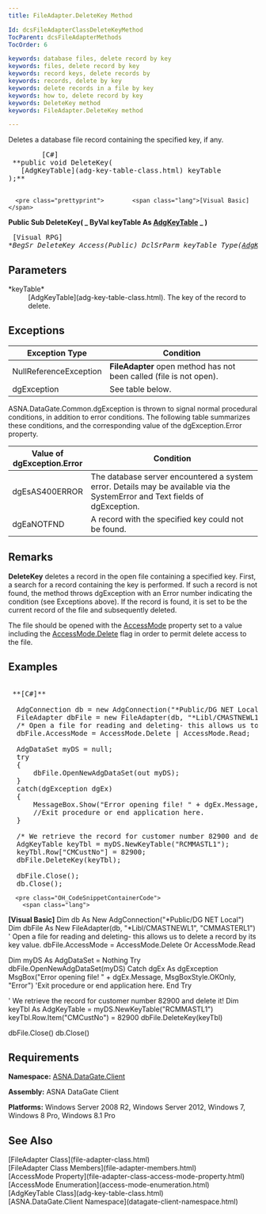 ```yaml
---
title: FileAdapter.DeleteKey Method

Id: dcsFileAdapterClassDeleteKeyMethod
TocParent: dcsFileAdapterMethods
TocOrder: 6

keywords: database files, delete record by key
keywords: files, delete record by key
keywords: record keys, delete records by
keywords: records, delete by key
keywords: delete records in a file by key
keywords: how to, delete record by key
keywords: DeleteKey method
keywords: FileAdapter.DeleteKey method

---
```


Deletes a database file record containing the specified key, if any.
<pre class="prettyprint">        <span class="lang">[C#]</span>
 **public void DeleteKey(
   [AdgKeyTable](adg-key-table-class.html) keyTable
);** 
      </pre>
      <pre class="prettyprint">        <span class="lang">[Visual Basic] </span>
 **Public Sub DeleteKey( _
   ByVal keyTable As [AdgKeyTable](adg-key-table-class.html) _
)** 
      </pre>
      <pre class="prettyprint">        <span class="lang">[Visual RPG]</span>
 **BegSr DeleteKey Access(*Public)
   DclSrParm keyTable Type([AdgKeyTable](adg-key-table-class.html))** 
      </pre>

## Parameters

<dl>
        <dt>
 *keyTable* 
        </dt>
        <dd>
          [AdgKeyTable](adg-key-table-class.html). The key of the record to 
						delete.
					</dd>
</dl>

## Exceptions



| Exception Type | Condition |
| ---- | ---- |
| NullReferenceException | **FileAdapter** open method has not been called (file is not open). |
| dgException | See table below. |



ASNA.DataGate.Common.dgException is thrown to signal normal procedural conditions, in addition to error conditions. The following table summarizes these conditions, and the corresponding value of the dgException.Error property.
<br />



| Value of 							<br /> 							dgException.Error | Condition |
| ---- | ---- |
| dgEsAS400ERROR | The database server encountered a system error. Details may be available via the SystemError and Text fields of dgException. |
| dgEaNOTFND | A record with the specified key could not be found. |



## Remarks

**DeleteKey** deletes a record in the open file containing a specified key. First, a search for a record containing the key is performed. If such a record is not found, the method throws dgException with an Error number indicating the condition (see Exceptions above). If the record is found, it is set to be the current record of the file and subsequently deleted.

The file should be opened with the [ AccessMode](file-adapter-class-access-mode-property.html) property set to a value including the [AccessMode.Delete](access-mode-enumeration.html) flag in order to permit delete access to the file.
## Examples

<pre class="OH_CodeSnippetContainerCode">
        <span class="lang">
 **[C#]** 
        </span>
  AdgConnection db = new AdgConnection("*Public/DG NET Local");
  FileAdapter dbFile = new FileAdapter(db, "*Libl/CMASTNEWL1", "CMMASTERL1");
  /* Open a file for reading and deleting- this allows us to delete a record by its key value. */
  dbFile.AccessMode = AccessMode.Delete | AccessMode.Read;

  AdgDataSet myDS = null;
  try
  {
      dbFile.OpenNewAdgDataSet(out myDS);
  }
  catch(dgException dgEx)
  {
      MessageBox.Show("Error opening file! " + dgEx.Message, "Error");
      //Exit procedure or end application here.
  }

  /* We retrieve the record for customer number 82900 and delete it! */
  AdgKeyTable keyTbl = myDS.NewKeyTable("RCMMASTL1");
  keyTbl.Row["CMCustNo"] = 82900;
  dbFile.DeleteKey(keyTbl);

  dbFile.Close();
  db.Close();</pre>
      <pre class="OH_CodeSnippetContainerCode">
        <span class="lang">
 **[Visual Basic]** 
        </span>
  Dim db As New AdgConnection("*Public/DG NET Local")
  Dim dbFile As New FileAdapter(db, "*Libl/CMASTNEWL1", "CMMASTERL1")
  ' Open a file for reading and deleting- this allows us to delete a record by its key value.
  dbFile.AccessMode = AccessMode.Delete Or AccessMode.Read

  Dim myDS As AdgDataSet = Nothing
  Try
      dbFile.OpenNewAdgDataSet(myDS)
  Catch dgEx As dgException
      MsgBox("Error opening file! " + dgEx.Message, MsgBoxStyle.OKOnly, "Error")
      'Exit procedure or end application here.
  End Try

  ' We retrieve the record for customer number 82900 and delete it! 
  Dim keyTbl As AdgKeyTable = myDS.NewKeyTable("RCMMASTL1")
  keyTbl.Row.Item("CMCustNo") = 82900
  dbFile.DeleteKey(keyTbl)

  dbFile.Close()
  db.Close()</pre>

## Requirements

<span> **Namespace:** [ASNA.DataGate.Client](datagate-client-namespace.html) </span> 

<span> **Assembly:** ASNA DataGate Client</span> 

<span> **Platforms:** Windows Server 2008 R2, Windows Server 2012, Windows 7, Windows 8 Pro, Windows 8.1 Pro</span> 
## See Also

<dl />
      [FileAdapter Class](file-adapter-class.html)
      <br />
      [FileAdapter Class Members](file-adapter-members.html)
      <br />
      [AccessMode Property](file-adapter-class-access-mode-property.html)
      <br />
      [AccessMode Enumeration](access-mode-enumeration.html)
      <br />
      [AdgKeyTable Class](adg-key-table-class.html)
      <br />
      [ASNA.DataGate.Client Namespace](datagate-client-namespace.html)

